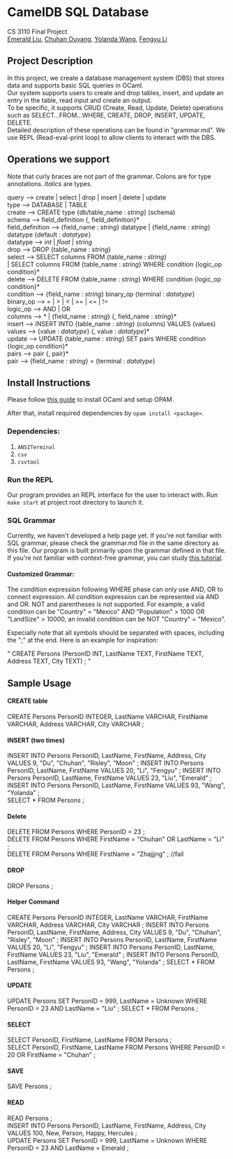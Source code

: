 # CamelDB SQL Database
CS 3110 Final Project  
[Emerald Liu](https://github.com/emerisly), [Chuhan Ouyang](https://github.com/chuhanouyang), [Yolanda Wang](https://github.com/yolandaw2021), [Fengyu Li](https://github.com/fengyuli2002)

## Project Description  
In this project, we create a database management system (DBS) that stores data and supports basic SQL queries in OCaml.  
Our system supports users to create and drop tables, insert, and update an entry in the table, read input and create an output.  
To be specific, it supports CRUD (Create, Read, Update, Delete) operations such as SELECT…FROM…WHERE, CREATE, DROP, INSERT, UPDATE, DELETE.  
Detailed description of these operations can be found in "grammar.md". We use REPL (Read-eval-print loop) to allow clients to interact with the DBS.

## Operations we support  

Note that curly braces are not part of the grammar. Colons are for type annotations. *Italics* are types.

query —> create | select | drop | insert | delete | update  
type —> DATABASE | TABLE  
create —> CREATE type {db/table_name : *string*} (schema)  
​	schema —> field_definition {, field_definition}*  
​	field_definition —> {field_name : *string*} datatype | {field_name : *string*} datatype {default : *datatype*}  
​	datatype —> *int* | *float* | *string*  
drop —> DROP {table_name : *string*}  
select —> SELECT columns FROM {table_name : *string*}  
​	| SELECT columns FROM {table_name : *string*} WHERE condition {logic_op condition}*  
delete —> DELETE FROM {table_name : *string*} WHERE condition {logic_op condition}*  
condition —> {field_name : *string*} binary_op {terminal : *datatype*}  
binary_op —> = | > | < | >= | <= | !=  
logic_op —> AND | OR  
columns —> * | {field_name : *string*} {, field_name : *string*}*  
insert —> INSERT INTO {table_name : *string*} (columns) VALUES (values)  
​	values —> {value : *datatype*} {, value : *datatype*}*  
update —> UPDATE {table_name : *string*} SET pairs WHERE condition {logic_op condition}*  
​	pairs —> pair {, pair}*  
​	pair  —> {field_name : *string*} = {terminal : *datatype*}  

## Install Instructions

Please follow [this guide](https://cs3110.github.io/textbook/chapters/preface/install.html) to install OCaml and setup OPAM.

After that, install required dependencies by `opam install <package>`.

### Dependencies:

1.   `ANSITerminal`
2.   `csv`
3.   `csvtool`

### Run the REPL

Our program provides an REPL interface for the user to interact with. Run `make start` at project root directory to launch it.

### SQL Grammar

Currently, we haven't developed a help page yet. If you're not familiar with SQL grammar, please check the grammar.md file in the same directory as this file. Our program is built primarily upon the grammar defined in that file. If you're not familiar with context-free grammar, you can study [this tutorial](https://www.cs.cornell.edu/courses/cs2112/2021fa/lectures/lecture.html?id=parsing).


#### Customized Grammar:
The condition expression following WHERE phase can only use AND, OR to connect expression. All condition expression can be represented via AND and OR. NOT and parentheses is not supported. For example, a valid condition can be "Country" = "Mexico" AND "Population" > 1000 OR "LandSize" > 10000, an invalid condition can be NOT "Country" = "Mexico".

Especially note that all symbols should be separated with spaces, including the ";" at the end. Here is an example for inspiration: 

" CREATE Persons (PersonID INT, LastName TEXT, FirstName TEXT, Address TEXT, City TEXT) ; "



## Sample Usage  
#### CREATE table  
CREATE Persons PersonID INTEGER, LastName VARCHAR, FirstName VARCHAR, Address VARCHAR, City VARCHAR ; 

#### INSERT (two times)  
INSERT INTO Persons PersonID, LastName, FirstName, Address, City VALUES  9, "Du", "Chuhan", "Risley", "Moon" ; INSERT INTO Persons PersonID, LastName, FirstName VALUES  20, "Li", "Fengyu"  ; INSERT INTO Persons PersonID, LastName, FirstName VALUES  23, "Liu",  "Emerald" ; INSERT INTO Persons PersonID, LastName, FirstName VALUES  93,  "Wang", "Yolanda" ;  
SELECT * FROM Persons ; 

#### Delete  
DELETE FROM Persons WHERE PersonID = 23 ;  
DELETE FROM Persons WHERE FirstName = "Chuhan" OR LastName = "Li" ;  
DELETE FROM Persons WHERE FirstName = "Zhajjjng" ; //fail

#### DROP  
DROP Persons ;

#### Helper Command  
CREATE Persons PersonID INTEGER, LastName VARCHAR, FirstName VARCHAR, Address VARCHAR, City VARCHAR ; INSERT INTO Persons PersonID, LastName, FirstName, Address, City VALUES  9, "Du", "Chuhan", "Risley", "Moon" ; INSERT INTO Persons PersonID, LastName, FirstName VALUES  20, "Li", "Fengyu"  ; INSERT INTO Persons PersonID, LastName, FirstName VALUES  23, "Liu",  "Emerald"  ; INSERT INTO Persons PersonID, LastName, FirstName VALUES  93,  "Wang", "Yolanda" ; SELECT * FROM Persons ;


#### UPDATE  
UPDATE Persons SET PersonID = 999, LastName = Unknown WHERE PersonID = 23 AND LastName = "Liu" ; SELECT * FROM Persons ;

#### SELECT  
SELECT PersonID, FirstName, LastName FROM Persons ;  
SELECT PersonID, FirstName, LastName FROM Persons WHERE PersonID = 20 OR FirstName = "Chuhan" ;

#### SAVE  
SAVE Persons ;


#### READ
READ Persons ;  
INSERT INTO Persons PersonID, LastName, FirstName, Address, City VALUES  100, New, Person, Happy, Hercules ;  
UPDATE Persons SET PersonID = 999, LastName = Unknown WHERE PersonID = 23 AND LastName = Emerald ;  


